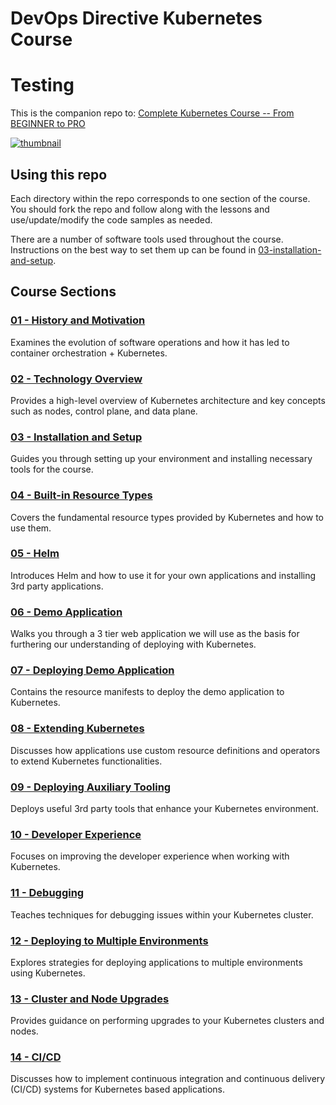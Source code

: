 # DevOps Directive Kubernetes Course
# Testing

This is the companion repo to: [Complete Kubernetes Course -- From BEGINNER to PRO
](https://www.youtube.com/watch?v=2T86xAtR6Fo)

[![thumbnail](./readme-assets/thumbnail.jpg)](https://www.youtube.com/watch?v=2T86xAtR6Fo)

## Using this repo

Each directory within the repo corresponds to one section of the course. You should fork the repo and follow along with the lessons and use/update/modify the code samples as needed.

There are a number of software tools used throughout the course. Instructions on the best way to set them up can be found in [03-installation-and-setup](03-installation-and-setup/README.md).

## Course Sections

### [01 - History and Motivation](01-history-and-motivation/README.md)

Examines the evolution of software operations and how it has led to container orchestration + Kubernetes.

### [02 - Technology Overview](02-technology-overview/README.md)

Provides a high-level overview of Kubernetes architecture and key concepts such as nodes, control plane, and data plane.

### [03 - Installation and Setup](03-installation-and-setup/README.md)

Guides you through setting up your environment and installing necessary tools for the course.

### [04 - Built-in Resource Types](04-built-in-resource-types/README.md)

Covers the fundamental resource types provided by Kubernetes and how to use them.

### [05 - Helm](05-helm/README.md)

Introduces Helm and how to use it for your own applications and installing 3rd party applications.

### [06 - Demo Application](06-demo-application/README.md)

Walks you through a 3 tier web application we will use as the basis for furthering our understanding of deploying with Kubernetes.

### [07 - Deploying Demo Application](07-deploying-demo-application/README.md)

Contains the resource manifests to deploy the demo application to Kubernetes.

### [08 - Extending Kubernetes](08-extending-kubernetes/README.md)

Discusses how applications use custom resource definitions and operators to extend Kubernetes functionalities.

### [09 - Deploying Auxiliary Tooling](09-deploying-auxiliary-tooling/README.md)

Deploys useful 3rd party tools that enhance your Kubernetes environment.

### [10 - Developer Experience](10-developer-experience/README.md)

Focuses on improving the developer experience when working with Kubernetes.

### [11 - Debugging](11-debugging/README.md)

Teaches techniques for debugging issues within your Kubernetes cluster.

### [12 - Deploying to Multiple Environments](12-deploying-to-multiple-environments/README.md)

Explores strategies for deploying applications to multiple environments using Kubernetes.

### [13 - Cluster and Node Upgrades](13-cluster-and-node-upgrades/README.md)

Provides guidance on performing upgrades to your Kubernetes clusters and nodes.

### [14 - CI/CD](14-cicd/README.md)

Discusses how to implement continuous integration and continuous delivery (CI/CD) systems for Kubernetes based applications.
